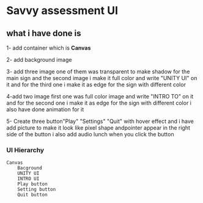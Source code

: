 # Savvy assessment UI

## what i have done is

1- add container which is **Canvas** 

2- add background image 

3- add three image one of them was transparent to make shadow for the main sign 
   and the second image i make it full color and write "UNITY UI" on it and 
   for the third one i make it as edge for the sign with different color

4-add two image first one was full color image and write "INTRO TO" on it and 
  for the second one i make it as edge for the sign with different color
  i also have done animation for it

5- Create three button"Play" "Settings" "Quit" with hover effect and i have add picture
   to make it look like pixel shape andpointer appear in the right side of the button 
   i also add audio lunch when you click the button

###  UI Hierarchy

	Canvas
		Bacground
		UNITY UI
		INTRO UI
		Play button
		Setting button 
		Quit button


  

